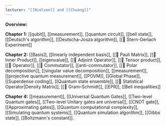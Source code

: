 ```yaml
---
lecturer: "[[Nielsen]] and [[Chuang]]"
---
```

**Overview:** 

**Chapter 1:** [[qubit]], [[measurement]], [[quantum circuit]], [[bell state]], [[Deutsch's algorithm]], [[Deutscha-Josza algorithm]], [[🧪 Stern-Gerlach Experiment]]

**Chapter 2:** [[Basis]], [[linearly independent basis]], [[📘 Pauli Matrix]], [[📘 Inner Product]], [[eigenvalue]], [[📘 Adjoint Operator]], [[📘 Tensor product]], [[📘 Operator]], [[📘 Commutator]], [[anti-commutator]], [[📙 Polar decomposition]], [[singular value decomposition]], [[measurement]], [[projective quantum measurement]], [[POVM]], [[Global Phase]], [[Superdense coding]], [[Quantum state ensemble]], [[📘 Statistical Operator|Density Matrix]], [[📙 Gram–Schmidt]], [[EPR]], [[Bell inequalities]]

**Chapter 4:** [[measurement]], [[Universal Quantum Gates]], [[Two-level Quantum gates]], [[Two-level Unitary gates are universal]], [[CNOT gate]], [[Approximating gates]], [[Quantum computational complexity]], [[Simulating quantum systems]], [[Quantum simulation algorithm]], [[Gibbs state]], [[Boltzmann's constant]].